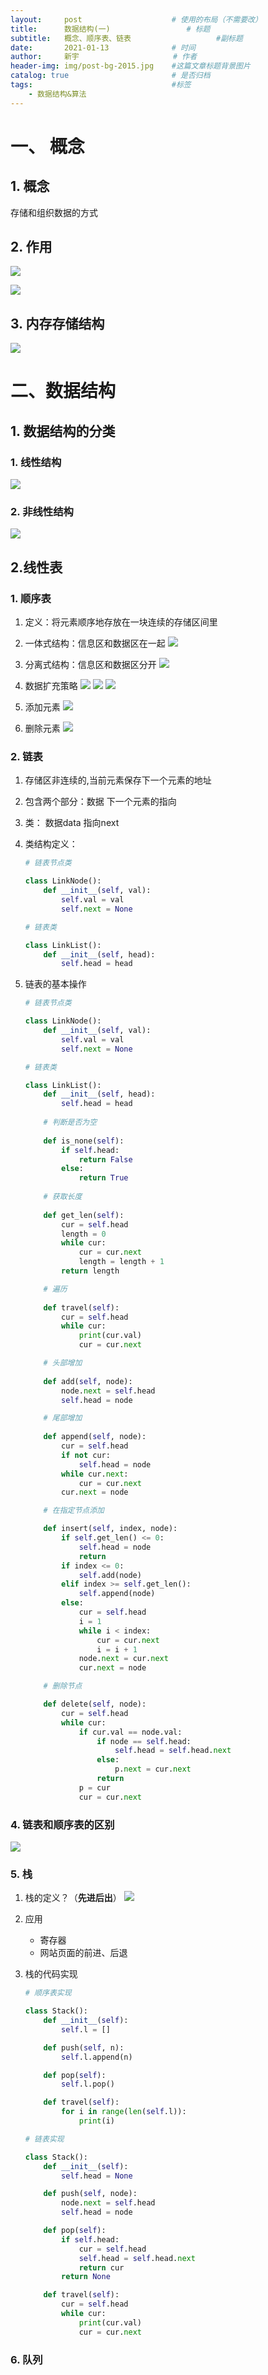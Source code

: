 ```yaml
---
layout:     post                    # 使用的布局（不需要改）
title:      数据结构(一)   				# 标题 
subtitle:   概念、顺序表、链表					#副标题
date:       2021-01-13              # 时间
author:     新宇                     # 作者
header-img: img/post-bg-2015.jpg    #这篇文章标题背景图片
catalog: true                       # 是否归档
tags:                               #标签
    - 数据结构&算法
---
```

# 一、 概念
## 1. 概念
存储和组织数据的方式
## 2. 作用

![](https://tva1.sinaimg.cn/large/008eGmZEly1gmm3j4vgq1j318a0ju12n.jpg)

![](https://tva1.sinaimg.cn/large/008eGmZEly1gmm3kw6y1vj313y0eun10.jpg)

## 3. 内存存储结构
![](https://tva1.sinaimg.cn/large/008eGmZEly1gmm484zwfpj310e0ko43h.jpg)

# 二、数据结构
## 1. 数据结构的分类
### 1. 线性结构
![](https://tva1.sinaimg.cn/large/008eGmZEly1gmm4ffe48cj30wk0l644o.jpg)
### 2. 非线性结构
![](https://tva1.sinaimg.cn/large/008eGmZEly1gmm4fgevb9j30ty0lcqa3.jpg)

## 2.线性表

### 1. 顺序表
1. 定义：将元素顺序地存放在一块连续的存储区间里
2. 一体式结构：信息区和数据区在一起
	![](https://tva1.sinaimg.cn/large/008eGmZEly1gmm4tphfysj31960j8n4u.jpg)

3. 分离式结构：信息区和数据区分开
	![](https://tva1.sinaimg.cn/large/008eGmZEly1gmm4q4dms1j30u40j4q6c.jpg)

4. 数据扩充策略
	![](https://tva1.sinaimg.cn/large/008eGmZEly1gmm68mb06yj30ym0j8te1.jpg)
	![](https://tva1.sinaimg.cn/large/008eGmZEly1gmm6a3l9j7j31360bgjv3.jpg)
	![](https://tva1.sinaimg.cn/large/008eGmZEly1gmm6de0mm4j30x80bigpg.jpg)

5. 添加元素
	![](https://tva1.sinaimg.cn/large/008eGmZEly1gmm6nopkxmj30v00iydl5.jpg)
	
6. 删除元素
	![](https://tva1.sinaimg.cn/large/008eGmZEly1gmm6nqedrpj30v00jgte1.jpg)

### 2. 链表
1. 存储区非连续的,当前元素保存下一个元素的地址
2. 包含两个部分：数据 下一个元素的指向
3. 类： 数据data 指向next
4. 类结构定义：

	```python
	# 链表节点类

	class LinkNode():
	    def __init__(self, val):
	        self.val = val
	        self.next = None

	# 链表类

	class LinkList():
	    def __init__(self, head):
	        self.head = head

	```

5. 链表的基本操作

	```python
	# 链表节点类

	class LinkNode():
	    def __init__(self, val):
	        self.val = val
	        self.next = None

	# 链表类

	class LinkList():
	    def __init__(self, head):
	        self.head = head
	        
	    # 判断是否为空
	    
	    def is_none(self):
	        if self.head:
	            return False
	        else:
	            return True
	        
	    # 获取长度
	    
	    def get_len(self):
	        cur = self.head
	        length = 0
	        while cur:
	            cur = cur.next
	            length = length + 1
	        return length

	    # 遍历
	    
	    def travel(self):
	        cur = self.head
	        while cur:
	            print(cur.val)
	            cur = cur.next

	    # 头部增加
	    
	    def add(self, node):
	        node.next = self.head
	        self.head = node

	    # 尾部增加
	    
	    def append(self, node):
	        cur = self.head
	        if not cur:
	            self.head = node
	        while cur.next:
	            cur = cur.next
	        cur.next = node

	    # 在指定节点添加

	    def insert(self, index, node):
	        if self.get_len() <= 0:
	            self.head = node
	            return
	        if index <= 0:
	            self.add(node)
	        elif index >= self.get_len():
	            self.append(node)
	        else:
	            cur = self.head
	            i = 1
	            while i < index:
	                cur = cur.next
	                i = i + 1
	            node.next = cur.next
	            cur.next = node

		# 删除节点

	    def delete(self, node):
	        cur = self.head
	        while cur:
	            if cur.val == node.val:
	                if node == self.head:
	                    self.head = self.head.next
	                else:
	                    p.next = cur.next
	                return
	            p = cur
	            cur = cur.next
	```


### 4. 链表和顺序表的区别
![](https://tva1.sinaimg.cn/large/008eGmZEly1gmoewm94aoj31bs0sggwy.jpg)

### 5. 栈
1. 栈的定义？（**先进后出**）
	![](https://tva1.sinaimg.cn/large/008eGmZEly1gmofs2kc95j31b60ie7bu.jpg)

2. 应用
	- 寄存器
	- 网站页面的前进、后退

3. 栈的代码实现

	```python
	# 顺序表实现

	class Stack():
	    def __init__(self):
	        self.l = []

	    def push(self, n):
	        self.l.append(n)

	    def pop(self):
	        self.l.pop()

	    def travel(self):
	        for i in range(len(self.l)):
	            print(i)

	# 链表实现

	class Stack():
	    def __init__(self):
	        self.head = None

	    def push(self, node):
	        node.next = self.head
	        self.head = node

	    def pop(self):
	        if self.head:
	            cur = self.head
	            self.head = self.head.next
	            return cur
	        return None

	    def travel(self):
	        cur = self.head
	        while cur:
	            print(cur.val)
	            cur = cur.next

	```


### 6. 队列

